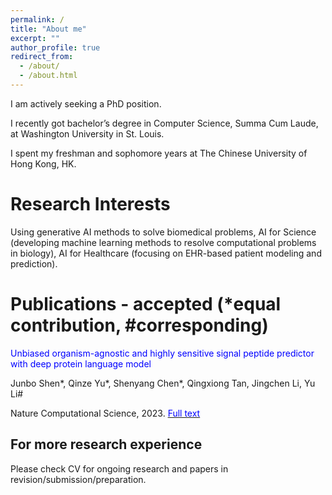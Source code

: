 ```yaml
---
permalink: /
title: "About me"
excerpt: ""
author_profile: true
redirect_from: 
  - /about/
  - /about.html
---
```


I am actively seeking a PhD position.

I recently got bachelor’s degree in Computer Science, Summa Cum Laude, at Washington University in St. Louis.

I spent my freshman and sophomore years at The Chinese University of Hong Kong, HK.

<!--I am working on AI for Healthcare and Medicine, focusing on EHR-based patient modeling and prediction, supervised by [Prof. Chenyang Lu](https://www.cse.wustl.edu/~lu/) at Washington University in St. Louis.

I am working on AI for Science, developing machine learning methods to resolve computational problems in biology, supervised by [Prof. Yu Li](https://liyu95.com/) at The Chinese University of Hong Kong.-->

Research Interests
======
Using generative AI methods to solve biomedical problems, AI for Science (developing machine learning methods to resolve computational problems in biology), AI for Healthcare (focusing on EHR-based patient modeling and prediction).

Publications - accepted (*equal contribution, #corresponding)
======
<span style="color:blue;">Unbiased organism-agnostic and highly sensitive signal peptide predictor with deep protein language model </span>

Junbo Shen\*, Qinze Yu\*, Shenyang Chen\*, Qingxiong Tan, Jingchen Li, Yu Li\#  

Nature Computational Science, 2023. [<span style="color:blue;">Full text </span>](https://rdcu.be/dtupB)

For more research experience
------
Please check CV for ongoing research and papers in revision/submission/preparation.

